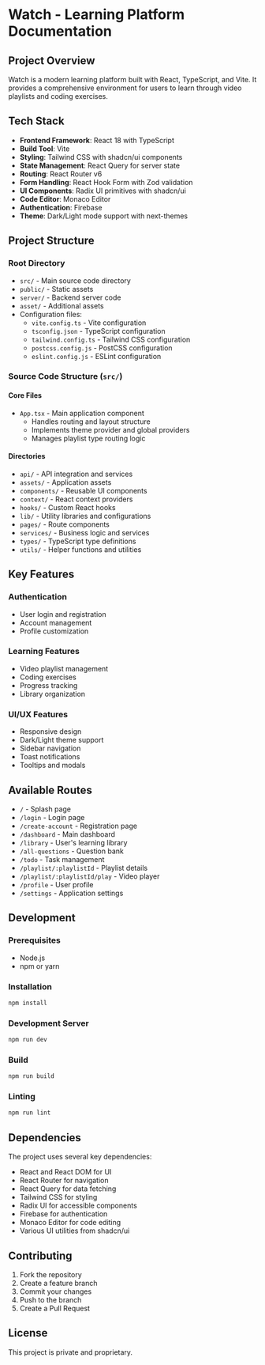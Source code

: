 # Watch - Learning Platform Documentation

## Project Overview
Watch is a modern learning platform built with React, TypeScript, and Vite. It provides a comprehensive environment for users to learn through video playlists and coding exercises.

## Tech Stack
- **Frontend Framework**: React 18 with TypeScript
- **Build Tool**: Vite
- **Styling**: Tailwind CSS with shadcn/ui components
- **State Management**: React Query for server state
- **Routing**: React Router v6
- **Form Handling**: React Hook Form with Zod validation
- **UI Components**: Radix UI primitives with shadcn/ui
- **Code Editor**: Monaco Editor
- **Authentication**: Firebase
- **Theme**: Dark/Light mode support with next-themes

## Project Structure

### Root Directory
- `src/` - Main source code directory
- `public/` - Static assets
- `server/` - Backend server code
- `asset/` - Additional assets
- Configuration files:
  - `vite.config.ts` - Vite configuration
  - `tsconfig.json` - TypeScript configuration
  - `tailwind.config.ts` - Tailwind CSS configuration
  - `postcss.config.js` - PostCSS configuration
  - `eslint.config.js` - ESLint configuration

### Source Code Structure (`src/`)

#### Core Files
- `App.tsx` - Main application component
  - Handles routing and layout structure
  - Implements theme provider and global providers
  - Manages playlist type routing logic

#### Directories
- `api/` - API integration and services
- `assets/` - Application assets
- `components/` - Reusable UI components
- `context/` - React context providers
- `hooks/` - Custom React hooks
- `lib/` - Utility libraries and configurations
- `pages/` - Route components
- `services/` - Business logic and services
- `types/` - TypeScript type definitions
- `utils/` - Helper functions and utilities

## Key Features

### Authentication
- User login and registration
- Account management
- Profile customization

### Learning Features
- Video playlist management
- Coding exercises
- Progress tracking
- Library organization

### UI/UX Features
- Responsive design
- Dark/Light theme support
- Sidebar navigation
- Toast notifications
- Tooltips and modals

## Available Routes
- `/` - Splash page
- `/login` - Login page
- `/create-account` - Registration page
- `/dashboard` - Main dashboard
- `/library` - User's learning library
- `/all-questions` - Question bank
- `/todo` - Task management
- `/playlist/:playlistId` - Playlist details
- `/playlist/:playlistId/play` - Video player
- `/profile` - User profile
- `/settings` - Application settings

## Development

### Prerequisites
- Node.js
- npm or yarn

### Installation
```bash
npm install
```

### Development Server
```bash
npm run dev
```

### Build
```bash
npm run build
```

### Linting
```bash
npm run lint
```

## Dependencies
The project uses several key dependencies:
- React and React DOM for UI
- React Router for navigation
- React Query for data fetching
- Tailwind CSS for styling
- Radix UI for accessible components
- Firebase for authentication
- Monaco Editor for code editing
- Various UI utilities from shadcn/ui

## Contributing
1. Fork the repository
2. Create a feature branch
3. Commit your changes
4. Push to the branch
5. Create a Pull Request

## License
This project is private and proprietary. 